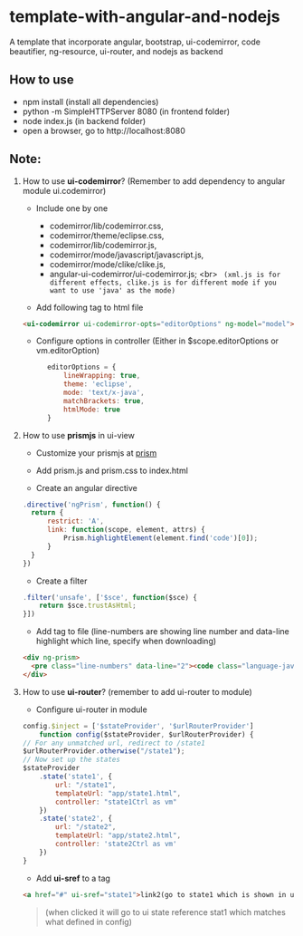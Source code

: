 # template-with-angular-and-nodejs
A template that incorporate angular, bootstrap, ui-codemirror, code beautifier, ng-resource, ui-router, and nodejs as backend

## How to use
* npm install (install all dependencies)
* python -m SimpleHTTPServer 8080 (in frontend folder)
* node index.js (in backend folder)
* open a browser, go to http://localhost:8080


## Note:
1. How to use **ui-codemirror**? (Remember to add dependency to angular module ui.codemirror)
	* Include one by one
		* codemirror/lib/codemirror.css,  
		* codemirror/theme/eclipse.css, 
		* codemirror/lib/codemirror.js,
		* codemirror/mode/javascript/javascript.js, 
		* codemirror/mode/clike/clike.js, 
		* angular-ui-codemirror/ui-codemirror.js; \<br>
		` (xml.js is for different effects, clike.js is for different mode if you want to use 'java' as the mode)`
	    
	* Add following tag to html file
	```html
	<ui-codemirror ui-codemirror-opts="editorOptions" ng-model="model"></ui-codemirror>
	```
	  
	* Configure options in controller (Either in $scope.editorOptions or vm.editorOption)
	```javascript
	      editorOptions = {
	          lineWrapping: true,
	          theme: 'eclipse',
	          mode: 'text/x-java',
	          matchBrackets: true,
	          htmlMode: true
	      }
	```

2. How to use **prismjs** in ui-view
	* Customize your prismjs at [prism](http://prismjs.com/download.html)
	
	* Add prism.js and prism.css to index.html
	
	* Create an angular directive 
	```javascript
	.directive('ngPrism', function() {
	  return {
	      restrict: 'A',
	      link: function(scope, element, attrs) {
	          Prism.highlightElement(element.find('code')[0]);
	      }
	  }
	})
	```
	* Create a filter
	```javascript
	.filter('unsafe', ['$sce', function($sce) {
	    return $sce.trustAsHtml;
	}])
	```
	* Add tag to file (line-numbers are showing line number and data-line highlight which line, specify when downloading)
	```html
	<div ng-prism>
	  <pre class="line-numbers" data-line="2"><code class="language-java"><span ng-bind-html="kmp | unsafe"></span></code></pre>
	</div>
	```
      
3. How to use **ui-router**? (remember to add ui-router to module)
	* Configure ui-router in module
	```javascript
	config.$inject = ['$stateProvider', '$urlRouterProvider']
	    function config($stateProvider, $urlRouterProvider) {
	// For any unmatched url, redirect to /state1
	$urlRouterProvider.otherwise("/state1");
	// Now set up the states
	$stateProvider
	    .state('state1', {
	        url: "/state1",
	        templateUrl: "app/state1.html",
	        controller: "state1Ctrl as vm"
	    })
	    .state('state2', {
	        url: "/state2",
	        templateUrl: "app/state2.html",
	        controller: 'state2Ctrl as vm'
	    })
	}
	```
	* Add **ui-sref** to a tag
	```html
	<a href="#" ui-sref="state1">link2(go to state1 which is shown in url)</a>
	```
	> (when clicked it will go to ui state reference stat1 which matches what defined in config)


   
    
